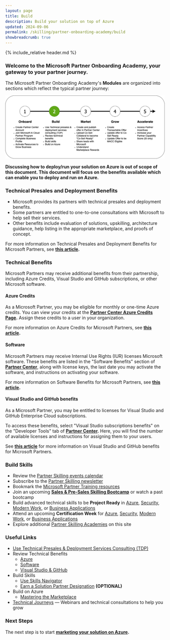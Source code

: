 ```yaml
---
layout: page
title: Build
description: Build your solution on top of Azure
updated: 2024-09-06
permalink: /skilling/partner-onboarding-academy/build
showbreadcrumb: true
---
```

{% include_relative header.md %}

### Welcome to the Microsoft Partner Onboarding Academy, your gateway to your partner journey.

The Microsoft Partner Onboarding Academy's **Modules** are organized into sections which reflect the typical partner journey:

![](../../../assets/partner-onboarding/partner-journey-build.png)

**Discussing how to deploy/run your solution on Azure is out of scope of this document. This document will focus on the benefits available which can enable you to deploy and run on Azure.**

### Technical Presales and Deployment Benefits

* Microsoft provides its partners with technical presales and deployment benefits.
* Some partners are entitled to one-to-one consultations with Microsoft to help sell their services.
* Other benefits include evaluation of solutions, upskilling, architecture guidance, help listing in the appropriate marketplace, and proofs of concept.

For more information on Technical Presales and Deployment Benefits for Microsoft Partners, see **[this article](https://learn.microsoft.com/en-us/partner-center/technical-benefits).**

### Technical Benefits

Microsoft Partners may receive additional benefits from their partnership, including Azure Credits, Visual Studio and GitHub subscriptions, or other Microsoft software.

#### Azure Credits

As a Microsoft Partner, you may be eligible for monthly or one-time Azure credits. You can view your credits at the **[Partner Center Azure Credits Page](https://partner.microsoft.com/dashboard/v2/benefits/azure).** Assign these credits to a user in your organization.

For more information on Azure Credits for Microsoft Partners, see **[this article](https://learn.microsoft.com/en-us/partner-center/mpn-benefits-azure-cloud).**

#### Software

Microsoft Partners may receive Internal Use Rights (IUR) licenses Microsoft software. These benefits are listed in the "Software Benefits" section of **[Partner Center](https://partner.microsoft.com/dashboard/home)**, along with license keys, the last date you may activate the software, and instructions on activating your software.

For more information on Software Benefits for Microsoft Partners, see **[this article](https://learn.microsoft.com/en-us/partner-center/mpn-benefits-software).**

#### Visual Studio and GitHub benefits

As a Microsoft Partner, you may be entitled to licenses for Visual Studio and GitHub Enterprise Cloud subscriptions.

To access these benefits, select "Visual Studio subscriptions benefits" on the "Developer Tools" tab of **[Partner Center](https://partner.microsoft.com/dashboard/home).** Here, you will find the number of available licenses and instructions for assigning them to your users.

See **[this article](https://learn.microsoft.com/en-us/partner-center/mpn-benefits-visual-studio)** for more information on Visual Studio and GitHub benefits for Microsoft Partners.

### Build Skills

- Review the [Partner Skilling events calendar](https://assetsprod.microsoft.com/mpn/microsoft-partner-training-calendar.pdf)
- Subscribe to the [Partner Skilling newsletter](https://aka.ms/PartnerSkillingNewsletter)
- Bookmark the [Microsoft Partner Training resources](https://partner.microsoft.com/training)
- Join an upcoming **[Sales & Pre-Sales Skilling Bootcamp](https://vshow.on24.com/vshow/FY24_SBcamp/registration/23189?partnerref=SEBTCP_ALL_ORG_OTH_PNSKP)** or watch a past bootcamp
- Build advanced technical skills to be **Project Ready** in [Azure](https://vshow.on24.com/vshow/FY24_AZDepth/registration/23172?partnerref=DP_AZ_ORG_OTH_PN), [Security](https://vshow.on24.com/vshow/FY24_SDepth/registration/23173?partnerref=DP_SCI_ORG_OTH_PN), [Modern Work](https://vshow.on24.com/vshow/FY24_MWCWeek/registration/23378?partnerref=DP_MW_ORG_OTH_PNSKP), or [Business Applications](https://vshow.on24.com/vshow/FY24_BADepth/registration/23174?partnerref=DP_BA_ORG_OTH_PN)
- Attend an upcoming **Certification Week** for [Azure](https://vshow.on24.com/vshow/FY24_ACWeek/registration/23191?partnerref=CW_AZ_ORG_OTH_PN), [Security](https://vshow.on24.com/vshow/FY24_SCWeek/registration/23187?partnerref=CW_SCI_ORG_OTH_PN), [Modern Work](https://vshow.on24.com/vshow/FY24_MWCWeek/registration/23184?partnerref=CW_MW_ORG_OTH_PN), or [Business Applications](https://vshow.on24.com/vshow/FY24_BACWeek/registration/23188?partnerref=CW_BA_ORG_OTH_PN)
- Explore additional [Partner Skilling Academies](/PartnerResources/skilling/academies) on this site

### Useful Links

- [Use Technical Presales & Deployment Services Consulting (TDP)](https://learn.microsoft.com/en-us/partner-center/technical-benefits)
- Review Technical Benefits
  - [Azure](https://learn.microsoft.com/en-us/partner-center/mpn-benefits-azure-cloud)
  - [Software](https://learn.microsoft.com/en-us/partner-center/mpn-benefits-software)
  - [Visual Studio & GitHub](https://learn.microsoft.com/en-us/partner-center/mpn-benefits-visual-studio)
- Build Skills
  - [Use Skills Navigator](https://learn.microsoft.com/en-us/collections/mjdcwo2gzmz43)
  - [Earn a Solution Partner Designation](https://partner.microsoft.com/en-us/partnership/solutions-partner) **(OPTIONAL)**
- Build on Azure
  - [Mastering the Marketplace](https://aka.ms/MasteringTheMarketplace)
- [Technical Journeys](https://partner.microsoft.com/en-US/partnership/technical-journeys) — Webinars and technical consultations to help you grow

### Next Steps

The next step is to start **[marketing your solution on Azure](/PartnerResources/skilling/partner-onboarding-academy/market).**
